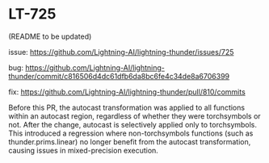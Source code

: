 # LT-725

(README to be updated)

issue: https://github.com/Lightning-AI/lightning-thunder/issues/725

bug: https://github.com/Lightning-AI/lightning-thunder/commit/c816506d4dc61dfb6da8bc6fe4c34de8a6706399

fix: https://github.com/Lightning-AI/lightning-thunder/pull/810/commits

Before this PR, the autocast transformation was applied to all functions within an autocast region, regardless of whether they were torchsymbols or not. After the change, autocast is selectively applied only to torchsymbols. This introduced a regression where non-torchsymbols functions (such as thunder.prims.linear) no longer benefit from the autocast transformation, causing issues in mixed-precision execution.